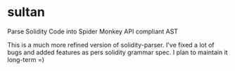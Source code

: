 # sultan
Parse Solidity Code into Spider Monkey API compliant AST

This is a much more refined version of solidity-parser. I've fixed a lot of bugs and added features as pers solidity grammar spec. I plan to maintain it long-term =)